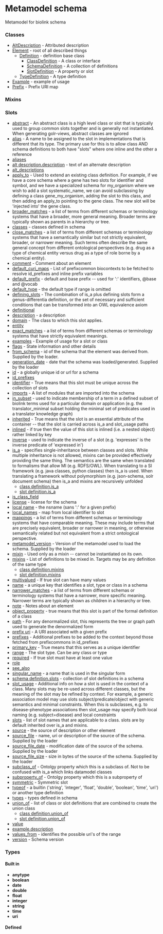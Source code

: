 # Metamodel schema


Metamodel for biolink schema

### Classes

 * [AltDescription](AltDescription.md) - Attributed description
 * [Element](Element.md) - root of all described things
    * [Definition](Definition.md) - definition base class
       * [ClassDefinition](ClassDefinition.md) - A class or interface
       * [SchemaDefinition](SchemaDefinition.md) - A collection of definitions
       * [SlotDefinition](SlotDefinition.md) - A property or slot
    * [TypeDefinition](TypeDefinition.md) - A type definition
 * [Example](Example.md) - example of usage
 * [Prefix](Prefix.md) - Prefix URI map
### Mixins

### Slots

 * [abstract](abstract.md) - An abstract class is a high level class or slot that is typically used to group common slots together and is generally not instantiated. When generating golr-views, abstract classes are ignored
 * [alias](alias.md) - A name to be assigned to the slot in implementations that is different that its type.  The primary use for this is to allow class AND schema definitions to both have "slots" where one inline and the other a reference
 * [aliases](aliases.md)
 * [alt description.description](alt_description_text.md) - text of an alternate description
 * [alt_descriptions](alt_descriptions.md)
 * [apply_to](apply_to.md) - Used to extend an existing class definition. For example, if we have a core schema where a gene has two slots for identifier and symbol, and we have a specialized schema for my_organism where we wish to add a slot systematic_name, we can avoid subclassing by defining a class gene_my_organism, adding the slot to this class, and then adding an apply_to pointing to the gene class. The new slot will be 'injected into' the gene class.
 * [broader_matches](broader_matches.md) - a list of terms from different schemas or terminology systems that have a broader, more general meaning. Broader terms are typically shown as parents in a hierarchy or tree.
 * [classes](classes.md) - classes defined in schema
 * [close_matches](close_matches.md) - a list of terms from different schemas or terminology systems that have a semantically similar but not strictly equivalent, broader, or narrower meaning. Such terms often describe the same general concept from different ontological perspectives (e.g. drug as a type of chemical entity versus drug as a type of role borne by a chemical entity).
 * [comment](comment.md) - Comment about an element
 * [default_curi_maps](default_curi_maps.md) - List of prefixcommon biocontexts to be fetched to resolve id_prefixes and inline prefix variables
 * [default_prefix](default_prefix.md) - default and base prefix -- used for ':' identifiers, @base and @vocab
 * [default_type](default_type.md) - the default type if range is omitted
 * [defining_slots](defining_slots.md) - The combination of is_a plus defining slots form a genus-differentia definition, or the set of necessary and sufficient conditions that can be transformed into an OWL equivalence axiom
 * [definitional](definitional.md)
 * [description](description.md) - a description
 * [domain](domain.md) - The class to which this slot applies.
 * [entity](entity.md)
 * [exact_matches](exact_matches.md) - a list of terms from different schemas or terminology systems that have strictly equivalent meanings. 
 * [examples](examples.md) - Example of usage for a slot or class
 * [flags](flags.md) - State information and other details
 * [from_schema](from_schema.md) - id of the schema that the element was derived from.  Supplied by the loader.
 * [generation_date](generation_date.md) - date that the schema was loaded/generated.  Supplied by the loader
 * [id](id.md) - a globally unique id or url for a schema
 * [id_prefixes](id_prefixes.md)
 * [identifier](identifier.md) - True means that this slot must be unique across the collection of slots
 * [imports](imports.md) - A list of modules that are imported into the schema
 * [in_subset](in_subset.md) - used to indicate membership of a term in a defined subset of biolink terms used for a particular domain or application (e.g. the translator_minimal subset holding the minimal set of predicates used in a translator knowledge graph)
 * [inherited](inherited.md) - True means that the slot is an essential attribute of the container -- that the slot is carried across is_a and slot_usage paths
 * [inlined](inlined.md) - if true then the value of this slot is inlined (i.e. a nested object) rather linked by key
 * [inverse](inverse.md) - used to indicate the inverse of a slot (e.g. 'expresses' is the inverse predicate of 'expressed in')
 * [is_a](is_a.md) - specifies single-inheritance between classes and slots. While multiple inheritance is not allowed, mixins can be provided effectively providing the same thing. The semantics are the same when translated to formalisms that allow MI (e.g. RDFS/OWL). When translating to a SI framework (e.g. java classes, python classes) then is_a is used. When translating a framework without polymorphism (e.g. json-schema, solr document schema) then is_a and mixins are recursively unfolded
    * [class definition.is_a](class_definition_is_a.md)
    * [slot definition.is_a](slot_definition_is_a.md)
 * [is_class_field](is_class_field.md)
 * [license](license.md) - license for the schema
 * [local name](local_name.md) - the nsname (sans ':' for a given prefix)
 * [local_names](local_names.md) - map from local identifier to slot
 * [mappings](mappings.md) - a list of terms from different schemas or terminology systems that have comparable meaning. These may include terms that are precisely equivalent, broader or narrower in meaning, or otherwise semantically related but not equivalent from a strict ontological perspective.
 * [metamodel_version](metamodel_version.md) - Version of the metamodel used to load the schema. Supplied by the loader
 * [mixin](mixin.md) - Used only as a mixin -- cannot be instantiated on its own.
 * [mixins](mixins.md) - List of definitions to be mixed in. Targets may be any definition of the same type
    * [class definition.mixins](class_definition_mixins.md)
    * [slot definition.mixins](slot_definition_mixins.md)
 * [multivalued](multivalued.md) - If true slot can have many values
 * [name](name.md) - a unique key that identifies a slot, type or class in a schema
 * [narrower_matches](narrower_matches.md) - a list of terms from different schemas or terminology systems that have a narrower, more specific meaning. Narrower terms are typically shown as children in a hierarchy or tree.
 * [note](note.md) - Notes about an element
 * [object_property](object_property.md) - true means that this slot is part of the formal definition of a class
 * [path](path.md) - For any denormalized slot, this represents the tree or graph path used to generate the denormalized form
 * [prefix uri](prefix_uri.md) - A URI associated with a given prefix
 * [prefixes](prefixes.md) - Additional prefixes to be added to the context beyond those fetched from prefixcommons in id_prefixes
 * [primary_key](primary_key.md) - True means that this serves as a unique identifier
 * [range](range.md) - The slot type.  Can be any class or type
 * [required](required.md) - If true slot must have at least one value
 * [role](role.md)
 * [see_also](see_also.md)
 * [singular_name](singular_name.md) - a name that is used in the singular form
 * [schema definition.slots](slot_definitions.md) - collection of slot definitions in a schema
 * [slot_usage](slot_usage.md) - Additional info on how a slot is used in the context of a class. Many slots may be re-used across different classes, but the meaning of the slot may be refined by context. For example, a generic association model may use slots subject/predicate/object with generic semantics and minimal constraints. When this is subclasses, e.g. to disease-phenotype associations then slot_usage may specify both local naming (e.g. subject=disease) and local constraints
 * [slots](slots.md) - list of slot names that are applicable to a class. slots are by default inherited over is_a and mixins.
 * [source](source.md) - the source of description or other element
 * [source_file](source_file.md) - name, uri or description of the source of the schema.  Supplied by the loader
 * [source_file_date](source_file_date.md) - modification date of the source of the schema.  Supplied by the loader
 * [source_file_size](source_file_size.md) - size in bytes of the source of the schema.  Supplied by the loader
 * [subclass_of](subclass_of.md) - Ontolgy property which this is a subclass of. Not to be confused with is_a which links datamodel classes
 * [subproperty_of](subproperty_of.md) - Ontolgy property which this is a subproperty of
 * [symmetric](symmetric.md) - Symmetric slot
 * [typeof](typeof.md) - a builtin ('string', 'integer', 'float', 'double', 'boolean', 'time', 'uri') or another type definition
 * [types](types.md) - types defined in schema
 * [union_of](union_of.md) - list of class or slot definitions that are combined to create the union class
    * [class definition.union_of](class_definition_union_of.md)
    * [slot definition.union_of](slot_definition_union_of.md)
 * [value](value.md)
 * [example.description](value_description.md)
 * [values_from](values_from.md) - identifies the possible uri's of the range
 * [version](version.md) - Schema version
### Types

#### Built in

 * **anytype**
 * **boolean**
 * **date**
 * **double**
 * **float**
 * **integer**
 * **string**
 * **time**
 * **uri**
#### Defined

